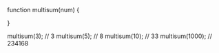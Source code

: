 function multisum(num) {

}

multisum(3); // 3
multisum(5); // 8
multisum(10); // 33
multisum(1000); // 234168
